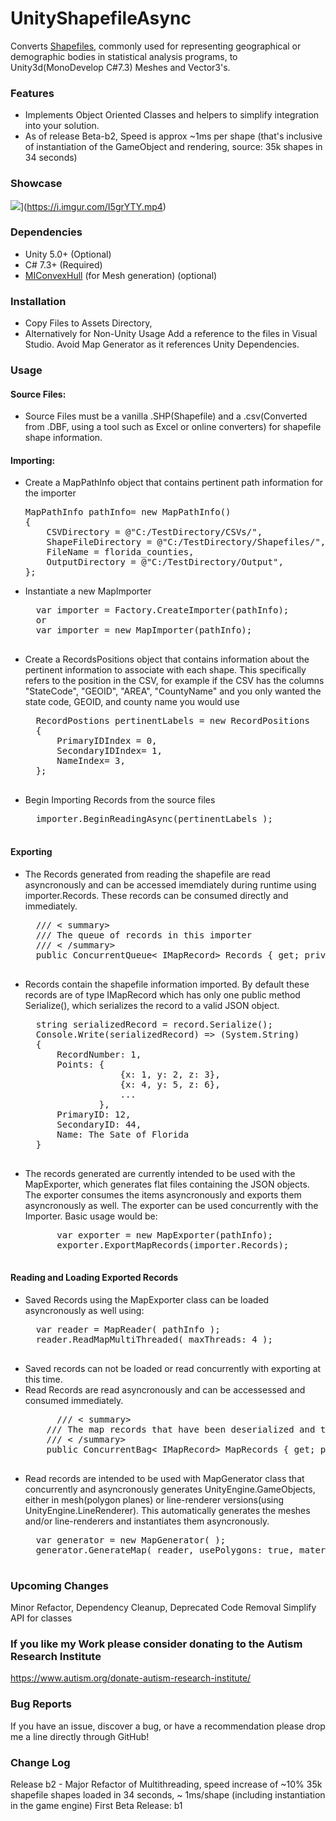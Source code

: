 
# UnityShapefileAsync
Converts [Shapefiles](https://en.wikipedia.org/wiki/Shapefile), commonly used for representing geographical or demographic bodies in statistical analysis programs, to Unity3d(MonoDevelop C#7.3) Meshes and Vector3's.

### Features

- Implements Object Oriented Classes and helpers to simplify integration into your solution.
- As of release Beta-b2, Speed is approx ~1ms per shape (that's inclusive of instantiation of the GameObject and rendering, source: 35k shapes in 34 seconds)

### Showcase

![](https://i.imgur.com/48gVaca.png)](https://i.imgur.com/I5grYTY.mp4)

### Dependencies
- Unity 5.0+ (Optional)
- C# 7.3+ (Required)
- [MIConvexHull](https://github.com/DesignEngrLab/MIConvexHull) (for Mesh generation) (optional)

### Installation
- Copy Files to Assets Directory,
- Alternatively for Non-Unity Usage Add a reference to the files in Visual Studio. Avoid Map Generator as it references Unity Dependencies.

### Usage
#### Source Files:
- Source Files must be a vanilla .SHP(Shapefile) and a .csv(Converted from .DBF, using a tool such as Excel or online converters) for shapefile shape information.
#### Importing:
- Create a MapPathInfo object that contains pertinent path information for the importer
	<pre>MapPathInfo pathInfo= new MapPathInfo()
  {
      CSVDirectory = @"C:/TestDirectory/CSVs/",
      ShapeFileDirectory = @"C:/TestDirectory/Shapefiles/",
      FileName = florida_counties,
      OutputDirectory = @"C:/TestDirectory/Output",
  };</pre>
- Instantiate a new MapImporter
	<pre>
	var importer = Factory.CreateImporter(pathInfo);
	or
	var importer = new MapImporter(pathInfo);
	</pre>
- Create a RecordsPositions object that contains information about the pertinent information to associate with each shape. This specifically refers to the position in the CSV, for example if the CSV has the columns "StateCode", "GEOID", "AREA", "CountyName" and you only wanted the state code, GEOID, and county name you would use
	<pre>
	RecordPostions pertinentLabels = new RecordPositions
	{
		PrimaryIDIndex = 0,
		SecondaryIDIndex= 1,
		NameIndex= 3,
	};
	</pre>
	
- Begin Importing Records from the source files
	<pre>
	importer.BeginReadingAsync(pertinentLabels );
	</pre>
#### Exporting
- The Records generated from reading the shapefile are read asyncronously and can be accessed imemdiately during runtime using importer.Records. These records can be consumed directly and immediately.
	<pre>
	/// < summary>
    /// The queue of records in this importer
    /// < /summary>
    public ConcurrentQueue< IMapRecord> Records { get; private set; }
	</pre>
- Records contain the shapefile information imported. By default these records are of type IMapRecord which has only one public method Serialize(), which serializes the record to a valid JSON object.
	<pre>
	string serializedRecord = record.Serialize();
	Console.Write(serializedRecord) => (System.String)
	{
		RecordNumber: 1,
		Points: {
					{x: 1, y: 2, z: 3},
					{x: 4, y: 5, z: 6},
					...
				},
		PrimaryID: 12,
		SecondaryID: 44,
		Name: The Sate of Florida
	}
	</pre>
- The records generated are currently intended to be used with the MapExporter, which generates flat files containing the JSON objects. The exporter consumes the items asyncronously and exports them asyncronously as well. The exporter can be used concurrently with the Importer.  Basic usage would be:
	<pre>
		var exporter = new MapExporter(pathInfo);
		exporter.ExportMapRecords(importer.Records);
	</pre>

#### Reading and Loading Exported Records
- Saved Records using the MapExporter class can be loaded asyncronously as well using:
	<pre>
	var reader = MapReader( pathInfo );
	reader.ReadMapMultiThreaded( maxThreads: 4 );
	</pre>
- Saved records can not be loaded or read concurrently with exporting at this time.
- Read Records are read asyncronously and can be accessessed and consumed immediately.
	<pre>
		/// < summary>
      /// The map records that have been deserialized and that are ready for use. Thread safe.
      /// < /summary>
      public ConcurrentBag< IMapRecord> MapRecords { get; private set; } = new ConcurrentBag<IMapRecord>();
	</pre>
- Read records are intended to be used with MapGenerator class that concurrently and asyncronously generates UnityEngine.GameObjects, either in mesh(polygon planes) or line-renderer versions(using UnityEngine.LineRenderer). This automatically generates the meshes and/or line-renderers and instantiates them asyncronously.
	<pre>
	var generator = new MapGenerator( );
	generator.GenerateMap( reader, usePolygons: true, material: default(UnityEngine.Material) );
	</pre>
	
### Upcoming Changes
Minor Refactor, Dependency Cleanup, Deprecated Code Removal
Simplify API for classes

### If you like my Work please consider donating to the Autism Research Institute 
https://www.autism.org/donate-autism-research-institute/

### Bug Reports
If you have an issue, discover a bug, or have a recommendation please drop me a line directly through GitHub!

### Change Log
Release b2
	- Major Refactor of Multithreading, speed increase of ~10% 35k shapefile shapes loaded in 34 seconds, ~ 1ms/shape (including instantiation in the game engine)
First Beta Release: b1
